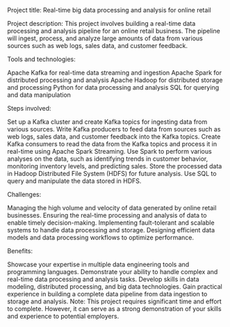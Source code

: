 Project title: Real-time big data processing and analysis for online retail

Project description:
This project involves building a real-time data processing and analysis pipeline for an online retail business. The pipeline will ingest, process, and analyze large amounts of data from various sources such as web logs, sales data, and customer feedback.

Tools and technologies:

Apache Kafka for real-time data streaming and ingestion
Apache Spark for distributed processing and analysis
Apache Hadoop for distributed storage and processing
Python for data processing and analysis
SQL for querying and data manipulation

Steps involved:

Set up a Kafka cluster and create Kafka topics for ingesting data from various sources.
Write Kafka producers to feed data from sources such as web logs, sales data, and customer feedback into the Kafka topics.
Create Kafka consumers to read the data from the Kafka topics and process it in real-time using Apache Spark Streaming.
Use Spark to perform various analyses on the data, such as identifying trends in customer behavior, monitoring inventory levels, and predicting sales.
Store the processed data in Hadoop Distributed File System (HDFS) for future analysis.
Use SQL to query and manipulate the data stored in HDFS.

Challenges:

Managing the high volume and velocity of data generated by online retail businesses.
Ensuring the real-time processing and analysis of data to enable timely decision-making.
Implementing fault-tolerant and scalable systems to handle data processing and storage.
Designing efficient data models and data processing workflows to optimize performance.

Benefits:

Showcase your expertise in multiple data engineering tools and programming languages.
Demonstrate your ability to handle complex and real-time data processing and analysis tasks.
Develop skills in data modeling, distributed processing, and big data technologies.
Gain practical experience in building a complete data pipeline from data ingestion to storage and analysis.
Note: This project requires significant time and effort to complete. However, it can serve as a strong demonstration of your skills and experience to potential employers.
